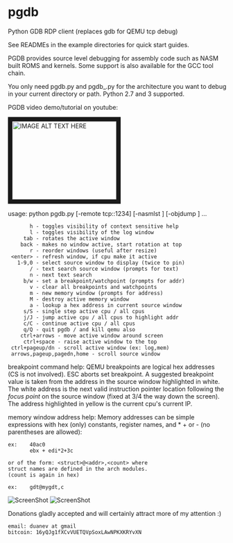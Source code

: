 # pgdb
Python GDB RDP client (replaces gdb for QEMU tcp debug)

See READMEs in the example directories for quick start guides.

PGDB provides source level debugging for assembly code such as NASM
built ROMS and kernels.  Some support is also available for the GCC
tool chain.

You only need pgdb.py and pgdb_<arch>.py for the architecture you
want to debug in your current directory or path.  Python 2.7 and 3
supported.

PGDB video demo/tutorial on youtube:

<a href="http://www.youtube.com/watch?feature=player_embedded&v=TuvjGCcVXMc" target="_blank"><img src="http://img.youtube.com/vi/TuvjGCcVXMc/0.jpg" 
alt="IMAGE ALT TEXT HERE" width="240" height="180" border="10" /></a>


usage: python pgdb.py [-remote tcp::1234] [-nasmlst <file1>] [-objdump <file2>] ...

           h - toggles visibility of context sensitive help
           l - toggles visibility of the log window
         tab - rotates the active window
        back - makes no window active, start rotation at top
           r - reorder windows (useful after resize)
     <enter> - refresh window, if cpu make it active
       1-9,0 - select source window to display (twice to pin)
           / - text search source window (prompts for text)
           n - next text search
         b/w - set a breakpoint/watchpoint (prompts for addr)
           v - clear all breakpoints and watchpoints
           m - new memory window (prompts for address)
           M - destroy active memory window
           a - lookup a hex address in current source window
         s/S - single step active cpu / all cpus
         j/J - jump active cpu / all cpus to highlight addr
         c/C - continue active cpu / all cpus
         q/Q - quit pgdb / and kill qemu also
        ctrl+arrows - move active window around screen
         ctrl+space - raise active window to the top
     ctrl+pageup/dn - scroll active window (ex: log,mem)
     arrows,pageup,pagedn,home - scroll source window

breakpoint command help:
    QEMU breakpoints are logical hex addresses (CS is not involved).
    ESC aborts set breakpoint.  A suggested breakpoint value is taken
    from the address in the source window highlighted in white.
    The white address is the next valid instruction pointer location
    following the *focus point* on the source window (fixed at 3/4
    the way down the screen).  The address highlighted in yellow is
    the current cpu's current IP.

memory window address help:
    Memory addresses can be simple expressions
    with hex (only) constants, register names,
    and * + or -  (no parentheses are allowed):

    ex:    40ac0
           ebx + edi*2+3c

    or of the form: <struct>@<addr>,<count> where
    struct names are defined in the arch modules.
    (count is again in hex)

    ex:    gdt@mygdt,c



![ScreenShot](http://imgur.com/sq0o6tf)
<img src="http://imgur.com/sq0o6tf" title="ScreenShot">



Donations gladly accepted and will certainly attract more of my attention :)

    email: duanev at gmail
    bitcoin: 16yQJg1fXCvVUETQVpSoxLAwNPKXKRYvXN

